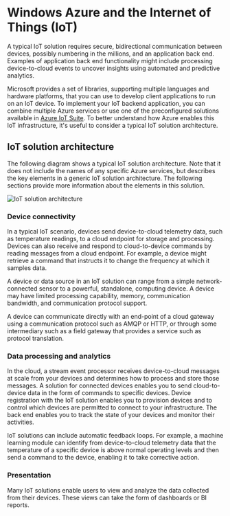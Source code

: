 # Windows Azure and the Internet of Things (IoT)

A typical IoT solution requires secure, bidirectional communication between devices, possibly numbering in the millions, and an application back end. Examples of application back end functionality might include processing device-to-cloud events to uncover insights using automated and predictive analytics.

Microsoft provides a set of libraries, supporting multiple languages and hardware platforms, that you can use to develop client applications to run on an IoT device. To implement your IoT backend application, you can combine multiple Azure services or use one of the preconfigured solutions available in [Azure IoT Suite][]. To better understand how Azure enables this IoT infrastructure, it's useful to consider a typical IoT solution architecture.

## IoT solution architecture

The following diagram shows a typical IoT solution architecture. Note that it does not include the names of any specific Azure services, but describes the key elements in a generic IoT solution architecture. The following sections provide more information about the elements in this solution.

![IoT solution architecture][img-solution-architecture]

### Device connectivity

In a typical IoT scenario, devices send device-to-cloud telemetry data, such as temperature readings, to a cloud endpoint for storage and processing. Devices can also receive and respond to cloud-to-device commands by reading messages from a cloud endpoint. For example, a device might retrieve a command that instructs it to change the frequency at which it samples data.

A device or data source in an IoT solution can range from a simple network-connected sensor to a powerful, standalone, computing device. A device may have limited processing capability, memory, communication bandwidth, and communication protocol support.

A device can communicate directly with an end-point of a cloud gateway using a communication protocol such as AMQP or HTTP, or through some intermediary such as a field gateway that provides a service such as protocol translation.

### Data processing and analytics

In the cloud, a stream event processor receives device-to-cloud messages at scale from your devices and determines how to process and store those messages. A solution for connected devices enables you to send cloud-to-device data in the form of commands to specific devices. Device registration with the IoT solution enables you to provision devices and to control which devices are permitted to connect to your infrastructure. The back end enables you to track the state of your devices and monitor their activities.

IoT solutions can include automatic feedback loops. For example, a machine learning module can identify from device-to-cloud telemetry data that the temperature of a specific device is above normal operating levels and then send a command to the device, enabling it to take corrective action.

### Presentation

Many IoT solutions enable users to view and analyze the data collected from their devices. These views can take the form of dashboards or BI reports.

[img-solution-architecture]: ./media/iot-azure-and-iot/iot-reference-architecture.png

[lnk-machinelearning]: http://azure.microsoft.com/services/machine-learning/
[Azure IoT Suite]: http://azure.microsoft.com/solutions/iot